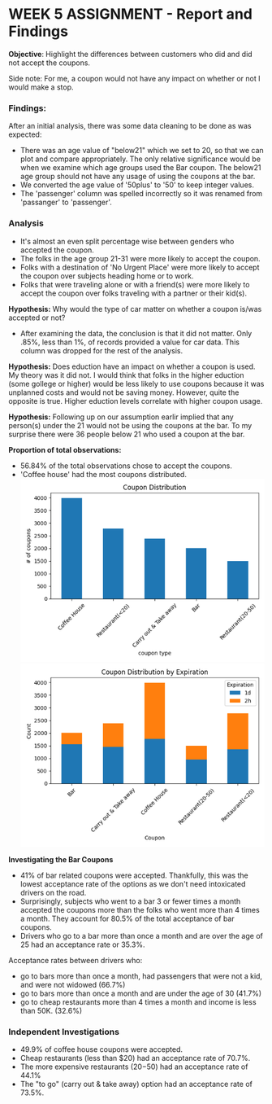 # WEEK 5 ASSIGNMENT - Report and Findings
**Objective**: Highlight the differences between customers who did and did not accept the coupons.  

Side note: For me, a coupon would not have any impact on whether or not I would make a stop.

### Findings:
After an initial analysis, there was some data cleaning to be done as was expected: 
* There was an age value of "below21" which we set to 20, so that we can plot and compare appropriately.  The only relative significance would be when we examine which age groups used the Bar coupon.  The below21 age group should not have any usage of using the coupons at the bar. 
* We converted the age value of '50plus' to '50' to keep integer values.
* The 'passenger' column was spelled incorrectly so it was renamed from 'passanger' to 'passenger'.

### Analysis
* It's almost an even split percentage wise between genders who accepted the coupon.  
* The folks in the age group 21-31 were more likely to accept the coupon.
* Folks with a destination of 'No Urgent Place' were more likely to accept the coupon over subjects heading home or to work. 
* Folks that were traveling alone or with a friend(s) were more likely to accept the coupon over folks traveling with a partner or their kid(s).

**Hypothesis:**  Why would the type of car matter on whether a coupon is/was accepted or not?
* After examining the data, the conclusion is that it did not matter.  Only .85%, less than 1%, of records provided a value for car data. This column was dropped for the rest of the analysis.  

**Hypothesis:** Does eduction have an impact on whether a coupon is used.  My theory was it did not.  I would think that folks in the higher eduction (some gollege or higher) would be less likely to use coupons because it was unplanned costs and would not be saving money.  However, quite the opposite is true.  Higher eduction levels correlate with higher coupon usage.  

**Hypothesis:** Following up on our assumption earlir implied that any person(s) under the 21 would not be using the coupons at the bar.  To my surprise there were 36 people below 21 who used a coupon at the bar. 

**Proportion of total observations:**
* 56.84% of the total observations chose to accept the coupons.
* 'Coffee house' had the most coupons distributed.
![coupon distribution](images/coupon_distribution.png)
![coupon distribtion by expiration](images/coupon_distribution_by_expiration.png)

**Investigating the Bar Coupons**
* 41% of bar related coupons were accepted.  Thankfully, this was the lowest acceptance rate of the options as we don't need intoxicated drivers on the road. 
* Surprisingly, subjects who went to a bar 3 or fewer times a month accepted the coupons more than the folks who went more than 4 times a month. They account for 80.5% of the total acceptance of bar coupons.
* Drivers who go to a bar more than once a month and are over the age of 25 had an acceptance rate or 35.3%. 

Acceptance rates between drivers who:
- go to bars more than once a month, had passengers that were not a kid, and were not widowed (66.7%)
- go to bars more than once a month and are under the age of 30 (41.7%)
- go to cheap restaurants more than 4 times a month and income is less than 50K. (32.6%)


### Independent Investigations
* 49.9% of coffee house coupons were accepted.
* Cheap restaurants (less than $20) had an acceptance rate of 70.7%.
* The more expensive restaurants ($20-$50) had an acceptance rate of 44.1%
* The "to go" (carry out & take away) option had an acceptance rate of 73.5%.  